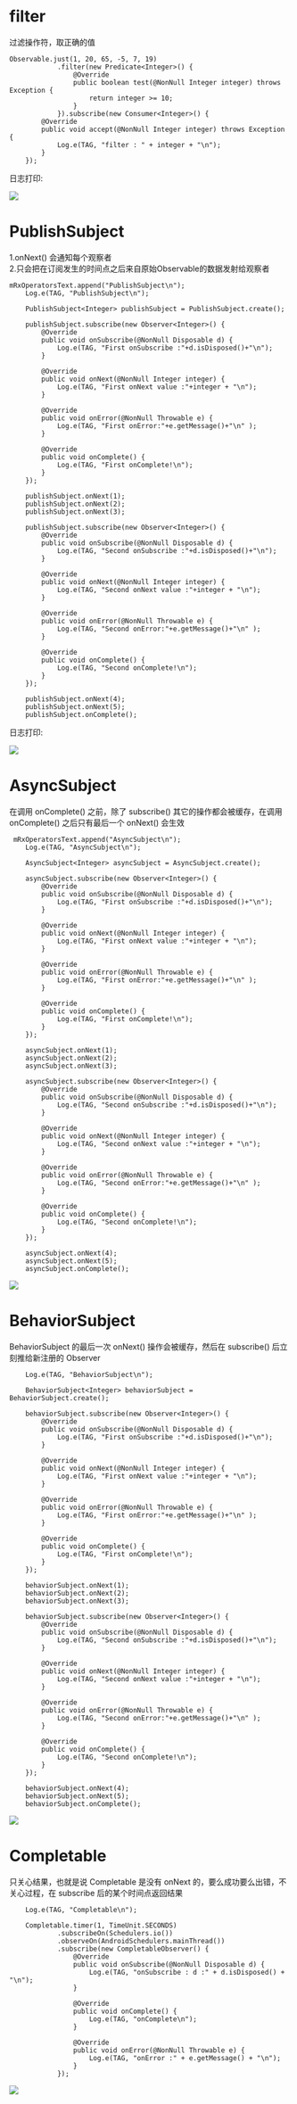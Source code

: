 # filter #

过滤操作符，取正确的值

    Observable.just(1, 20, 65, -5, 7, 19)
                .filter(new Predicate<Integer>() {
                    @Override
                    public boolean test(@NonNull Integer integer) throws Exception {
                        return integer >= 10;
                    }
                }).subscribe(new Consumer<Integer>() {
            @Override
            public void accept(@NonNull Integer integer) throws Exception {
                Log.e(TAG, "filter : " + integer + "\n");
            }
        });

日志打印:

![](imgs/rxjava2egs/ope_filter.png)

# PublishSubject #

1.onNext() 会通知每个观察者  
2.只会把在订阅发生的时间点之后来自原始Observable的数据发射给观察者

    mRxOperatorsText.append("PublishSubject\n");
        Log.e(TAG, "PublishSubject\n");

        PublishSubject<Integer> publishSubject = PublishSubject.create();

        publishSubject.subscribe(new Observer<Integer>() {
            @Override
            public void onSubscribe(@NonNull Disposable d) {
                Log.e(TAG, "First onSubscribe :"+d.isDisposed()+"\n");
            }

            @Override
            public void onNext(@NonNull Integer integer) {
                Log.e(TAG, "First onNext value :"+integer + "\n");
            }

            @Override
            public void onError(@NonNull Throwable e) {
                Log.e(TAG, "First onError:"+e.getMessage()+"\n" );
            }

            @Override
            public void onComplete() {
                Log.e(TAG, "First onComplete!\n");
            }
        });

        publishSubject.onNext(1);
        publishSubject.onNext(2);
        publishSubject.onNext(3);

        publishSubject.subscribe(new Observer<Integer>() {
            @Override
            public void onSubscribe(@NonNull Disposable d) {
                Log.e(TAG, "Second onSubscribe :"+d.isDisposed()+"\n");
            }

            @Override
            public void onNext(@NonNull Integer integer) {
                Log.e(TAG, "Second onNext value :"+integer + "\n");
            }

            @Override
            public void onError(@NonNull Throwable e) {
                Log.e(TAG, "Second onError:"+e.getMessage()+"\n" );
            }

            @Override
            public void onComplete() {
                Log.e(TAG, "Second onComplete!\n");
            }
        });

        publishSubject.onNext(4);
        publishSubject.onNext(5);
        publishSubject.onComplete();

日志打印:

![](imgs/rxjava2egs/PublishSubject.png)

# AsyncSubject #

在调用 onComplete() 之前，除了 subscribe() 其它的操作都会被缓存，在调用 onComplete() 之后只有最后一个 onNext() 会生效

     mRxOperatorsText.append("AsyncSubject\n");
        Log.e(TAG, "AsyncSubject\n");

        AsyncSubject<Integer> asyncSubject = AsyncSubject.create();

        asyncSubject.subscribe(new Observer<Integer>() {
            @Override
            public void onSubscribe(@NonNull Disposable d) {
                Log.e(TAG, "First onSubscribe :"+d.isDisposed()+"\n");
            }

            @Override
            public void onNext(@NonNull Integer integer) {
                Log.e(TAG, "First onNext value :"+integer + "\n");
            }

            @Override
            public void onError(@NonNull Throwable e) {
                Log.e(TAG, "First onError:"+e.getMessage()+"\n" );
            }

            @Override
            public void onComplete() {
                Log.e(TAG, "First onComplete!\n");
            }
        });

        asyncSubject.onNext(1);
        asyncSubject.onNext(2);
        asyncSubject.onNext(3);

        asyncSubject.subscribe(new Observer<Integer>() {
            @Override
            public void onSubscribe(@NonNull Disposable d) {
                Log.e(TAG, "Second onSubscribe :"+d.isDisposed()+"\n");
            }

            @Override
            public void onNext(@NonNull Integer integer) {
                Log.e(TAG, "Second onNext value :"+integer + "\n");
            }

            @Override
            public void onError(@NonNull Throwable e) {
                Log.e(TAG, "Second onError:"+e.getMessage()+"\n" );
            }

            @Override
            public void onComplete() {
                Log.e(TAG, "Second onComplete!\n");
            }
        });

        asyncSubject.onNext(4);
        asyncSubject.onNext(5);
        asyncSubject.onComplete();

![](imgs/rxjava2egs/AsyncSubject.png)

# BehaviorSubject #

BehaviorSubject 的最后一次 onNext() 操作会被缓存，然后在 subscribe() 后立刻推给新注册的 Observer

        Log.e(TAG, "BehaviorSubject\n");

        BehaviorSubject<Integer> behaviorSubject = BehaviorSubject.create();

        behaviorSubject.subscribe(new Observer<Integer>() {
            @Override
            public void onSubscribe(@NonNull Disposable d) {
                Log.e(TAG, "First onSubscribe :"+d.isDisposed()+"\n");
            }

            @Override
            public void onNext(@NonNull Integer integer) {
                Log.e(TAG, "First onNext value :"+integer + "\n");
            }

            @Override
            public void onError(@NonNull Throwable e) {
                Log.e(TAG, "First onError:"+e.getMessage()+"\n" );
            }

            @Override
            public void onComplete() {
                Log.e(TAG, "First onComplete!\n");
            }
        });

        behaviorSubject.onNext(1);
        behaviorSubject.onNext(2);
        behaviorSubject.onNext(3);

        behaviorSubject.subscribe(new Observer<Integer>() {
            @Override
            public void onSubscribe(@NonNull Disposable d) {
                Log.e(TAG, "Second onSubscribe :"+d.isDisposed()+"\n");
            }

            @Override
            public void onNext(@NonNull Integer integer) {
                Log.e(TAG, "Second onNext value :"+integer + "\n");
            }

            @Override
            public void onError(@NonNull Throwable e) {
                Log.e(TAG, "Second onError:"+e.getMessage()+"\n" );
            }

            @Override
            public void onComplete() {
                Log.e(TAG, "Second onComplete!\n");
            }
        });

        behaviorSubject.onNext(4);
        behaviorSubject.onNext(5);
        behaviorSubject.onComplete();

![](imgs/rxjava2egs/BehaviorSubject.png)

# Completable #

只关心结果，也就是说 Completable 是没有 onNext 的，要么成功要么出错，不关心过程，在 subscribe 后的某个时间点返回结果

        Log.e(TAG, "Completable\n");

        Completable.timer(1, TimeUnit.SECONDS)
                .subscribeOn(Schedulers.io())
                .observeOn(AndroidSchedulers.mainThread())
                .subscribe(new CompletableObserver() {
                    @Override
                    public void onSubscribe(@NonNull Disposable d) {
                        Log.e(TAG, "onSubscribe : d :" + d.isDisposed() + "\n");
                    }

                    @Override
                    public void onComplete() {
                        Log.e(TAG, "onComplete\n");
                    }

                    @Override
                    public void onError(@NonNull Throwable e) {
                        Log.e(TAG, "onError :" + e.getMessage() + "\n");
                    }
                });

![](imgs/rxjava2egs/ope_completable.png)